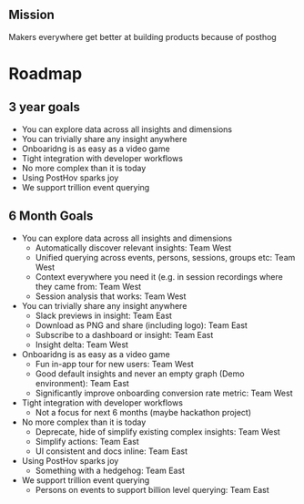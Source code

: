 ## Mission

Makers everywhere get better at building products because of posthog

# Roadmap

## 3 year goals
* You can explore data across all insights and dimensions
* You can trivially share any insight anywhere
* Onboaridng is as easy as a video game
* Tight integration with developer workflows
* No more complex than it is today
* Using PostHov sparks joy
* We support trillion event querying

## 6 Month Goals
* You can explore data across all insights and dimensions
  * Automatically discover relevant insights: Team West
  * Unified querying across events, persons, sessions, groups etc: Team West
  * Context everywhere you need it (e.g. in session recordings where they came from: Team West
  * Session analysis that works: Team West
* You can trivially share any insight anywhere
   * Slack previews in insight: Team East
   * Download as PNG and share (including logo): Team East
   * Subscribe to a dashboard or insight: Team East
   * Insight delta: Team West
* Onboaridng is as easy as a video game
   * Fun in-app tour for new users: Team West
   * Good default insights and never an empty graph (Demo environment): Team East
   * Significantly improve onboarding conversion rate metric: Team West
* Tight integration with developer workflows
   * Not a focus for next 6 months (maybe hackathon project) 
* No more complex than it is today
   * Deprecate, hide of simplify existing complex insights: Team West
   * Simplify actions: Team East
   * UI consistent and docs inline: Team East
* Using PostHov sparks joy
    * Something with a hedgehog: Team East
* We support trillion event querying
    * Persons on events to support billion level querying: Team East




